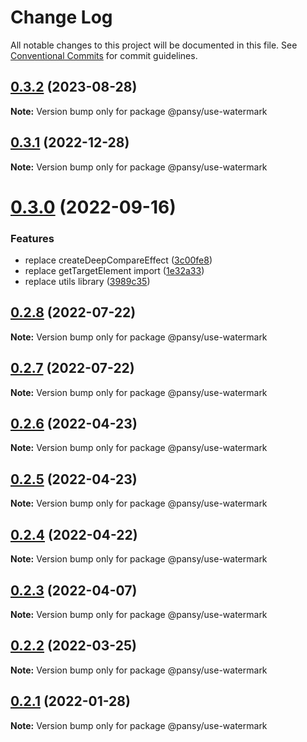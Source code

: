 # Change Log

All notable changes to this project will be documented in this file.
See [Conventional Commits](https://conventionalcommits.org) for commit guidelines.

## [0.3.2](https://github.com/pansyjs/react-hooks/compare/@pansy/use-watermark@0.3.1...@pansy/use-watermark@0.3.2) (2023-08-28)

**Note:** Version bump only for package @pansy/use-watermark





## [0.3.1](https://github.com/pansyjs/react-hooks/compare/@pansy/use-watermark@0.3.0...@pansy/use-watermark@0.3.1) (2022-12-28)

**Note:** Version bump only for package @pansy/use-watermark





# [0.3.0](https://github.com/pansyjs/react-hooks/compare/@pansy/use-watermark@0.2.8...@pansy/use-watermark@0.3.0) (2022-09-16)


### Features

* replace createDeepCompareEffect ([3c00fe8](https://github.com/pansyjs/react-hooks/commit/3c00fe8a33cac410f0c3d245e84027ca01431943))
* replace getTargetElement import ([1e32a33](https://github.com/pansyjs/react-hooks/commit/1e32a33d9c47c69ea328e9556b97fee6110dcfaa))
* replace utils library ([3989c35](https://github.com/pansyjs/react-hooks/commit/3989c35e2bb5bf96f538e1b2c78aa306c63541e3))





## [0.2.8](https://github.com/pansyjs/react-hooks/compare/@pansy/use-watermark@0.2.7...@pansy/use-watermark@0.2.8) (2022-07-22)

**Note:** Version bump only for package @pansy/use-watermark





## [0.2.7](https://github.com/pansyjs/react-hooks/compare/@pansy/use-watermark@0.2.6...@pansy/use-watermark@0.2.7) (2022-07-22)

**Note:** Version bump only for package @pansy/use-watermark





## [0.2.6](https://github.com/pansyjs/react-hooks/compare/@pansy/use-watermark@0.2.5...@pansy/use-watermark@0.2.6) (2022-04-23)

**Note:** Version bump only for package @pansy/use-watermark





## [0.2.5](https://github.com/pansyjs/react-hooks/compare/@pansy/use-watermark@0.2.4...@pansy/use-watermark@0.2.5) (2022-04-23)

**Note:** Version bump only for package @pansy/use-watermark





## [0.2.4](https://github.com/pansyjs/react-hooks/compare/@pansy/use-watermark@0.2.3...@pansy/use-watermark@0.2.4) (2022-04-22)

**Note:** Version bump only for package @pansy/use-watermark





## [0.2.3](https://github.com/pansyjs/react-hooks/compare/@pansy/use-watermark@0.2.2...@pansy/use-watermark@0.2.3) (2022-04-07)

**Note:** Version bump only for package @pansy/use-watermark





## [0.2.2](https://github.com/pansyjs/react-hooks/compare/@pansy/use-watermark@0.2.1...@pansy/use-watermark@0.2.2) (2022-03-25)

**Note:** Version bump only for package @pansy/use-watermark





## [0.2.1](https://github.com/pansyjs/react-hooks/compare/@pansy/use-watermark@0.2.0...@pansy/use-watermark@0.2.1) (2022-01-28)

**Note:** Version bump only for package @pansy/use-watermark
